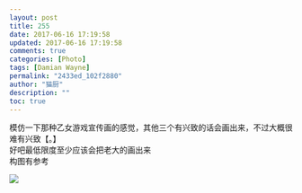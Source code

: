 ```yaml
---
layout: post
title: 255
date: 2017-06-16 17:19:58
updated: 2017-06-16 17:19:58
comments: true
categories: [Photo]
tags: [Damian Wayne]
permalink: "2433ed_102f2880"
author: "猫厨"
description: ""
toc: true
---
```


<p>模仿一下那种乙女游戏宣传画的感觉，其他三个有兴致的话会画出来，不过大概很难有兴致【。】<br />好吧最低限度至少应该会把老大的画出来<br />构图有参考&nbsp;<br /></p>

![](/img/img_cVZNdzJtQk9JV2VkaWVjNUF0c21JaDNQZkhBWVVtRkZtdDdXaW45K2lvSlBEZlhCbTVoTWV3PT0.jpg)